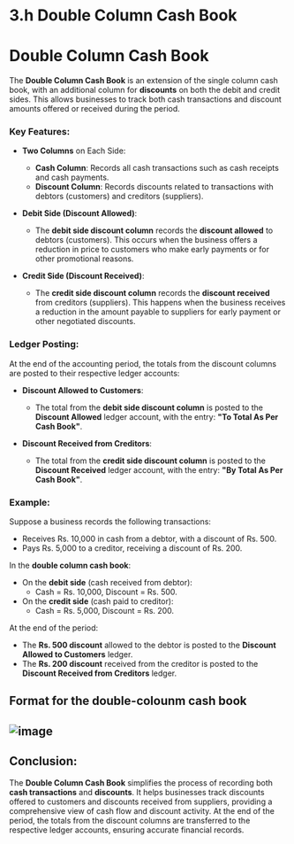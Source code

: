 # 3.h Double Column Cash Book

# Double Column Cash Book

The **Double Column Cash Book** is an extension of the single column cash book, with an additional column for **discounts** on both the debit and credit sides. This allows businesses to track both cash transactions and discount amounts offered or received during the period.

### Key Features:

- **Two Columns** on Each Side:
  - **Cash Column**: Records all cash transactions such as cash receipts and cash payments.
  - **Discount Column**: Records discounts related to transactions with debtors (customers) and creditors (suppliers).

- **Debit Side (Discount Allowed)**:
  - The **debit side discount column** records the **discount allowed** to debtors (customers). This occurs when the business offers a reduction in price to customers who make early payments or for other promotional reasons.
  
- **Credit Side (Discount Received)**:
  - The **credit side discount column** records the **discount received** from creditors (suppliers). This happens when the business receives a reduction in the amount payable to suppliers for early payment or other negotiated discounts.

### Ledger Posting:

At the end of the accounting period, the totals from the discount columns are posted to their respective ledger accounts:

- **Discount Allowed to Customers**:
  - The total from the **debit side discount column** is posted to the **Discount Allowed** ledger account, with the entry: **"To Total As Per Cash Book"**.
  
- **Discount Received from Creditors**:
  - The total from the **credit side discount column** is posted to the **Discount Received** ledger account, with the entry: **"By Total As Per Cash Book"**.

### Example:

Suppose a business records the following transactions:
- Receives Rs. 10,000 in cash from a debtor, with a discount of Rs. 500.
- Pays Rs. 5,000 to a creditor, receiving a discount of Rs. 200.

In the **double column cash book**:
- On the **debit side** (cash received from debtor): 
  - Cash = Rs. 10,000, Discount = Rs. 500.
- On the **credit side** (cash paid to creditor): 
  - Cash = Rs. 5,000, Discount = Rs. 200.

At the end of the period:
- The **Rs. 500 discount** allowed to the debtor is posted to the **Discount Allowed to Customers** ledger.
- The **Rs. 200 discount** received from the creditor is posted to the **Discount Received from Creditors** ledger.

## Format for the double-colounm cash book 

![image](https://github.com/user-attachments/assets/dbca827a-75a9-4ecd-9b80-088c9e4e2bdc)
---

## Conclusion:

The **Double Column Cash Book** simplifies the process of recording both **cash transactions** and **discounts**. It helps businesses track discounts offered to customers and discounts received from suppliers, providing a comprehensive view of cash flow and discount activity. At the end of the period, the totals from the discount columns are transferred to the respective ledger accounts, ensuring accurate financial records.
